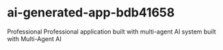# ai-generated-app-bdb41658
Professional Professional application built with multi-agent AI system built with Multi-Agent AI
